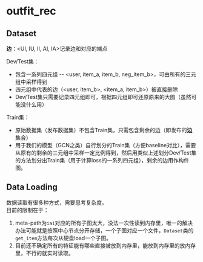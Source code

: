 # outfit_rec

## Dataset

**边**：<UI, IU, II, AI, IA>记录边和对应的端点  

Dev/Test集：  
- 包含一系列四元组 -- <user, item_a, item_b, neg_item_b>，可由所有的三元组中采样得到
- 四元组中代表的边（<user, item_b>, <item_a, item_b>）被直接删除
- Dev/Test集只需要记录四元组即可，根据四元组即可还原原来的大图（虽然可能没什么用）

Train集：
- 原始数据集（发布数据集）不包含Train集，只需包含剩余的边（即发布的**边**集合）
- 用于我们的模型（GCN之类）自行划分的Train集（方便baseline对比），需要从原有的剩余的三元组中采样一定比例得到，然后用类似上述划分Dev/Test集的方法划分出Train集（用于计算loss的一系列四元组），剩余的边用作构件图。


## Data Loading

数据读取有很多种方式，需要思考复杂度。  
目前的限制在于：
1. meta-path为``iai``对应的所有子图太大，没法一次性读到内存里，唯一的解决办法可能就是按照中心节点分开存储，一个子图对应一个文件，``Dataset``类的``get_item``方法每次从硬盘load一个子图。
2. 目前还不确定所有的特征能有哪些直接被放到内存里，能放到内存里的放内存里，不行的就实时读取。
